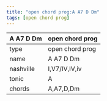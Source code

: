 ```yaml
---
title: "open chord prog:A A7 D Dm"
tags: [open chord prog]
---
```


|A A7 D Dm|open chord prog|
|---|---|
|type|open chord prog|
|name|A A7 D Dm|
|nashville|I,V7/IV,IV,iv|
|tonic|A|
|chords|A,A7,D,Dm|


